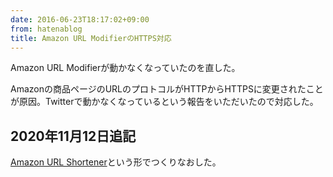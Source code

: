 ```yaml
---
date: 2016-06-23T18:17:02+09:00
from: hatenablog
title: Amazon URL ModifierのHTTPS対応
---
```


Amazon URL Modifierが動かなくなっていたのを直した。

Amazonの商品ページのURLのプロトコルがHTTPからHTTPSに変更されたことが原因。Twitterで動かなくなっているという報告をいただいたので対応した。

## 2020年11月12日追記

[Amazon URL Shortener](/articles/2020-11-04-amazon-url-shortener)という形でつくりなおした。
